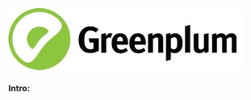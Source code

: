 ![Greenplum](https://github.com/syuja/GreenPlumSetup/blob/master/img/greenplum-logo.png)
<a id='top'></a>

### Intro:   
